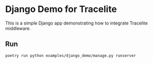 # Django Demo for Tracelite

This is a simple Django app demonstrating how to integrate Tracelite middleware.

## Run

```bash
poetry run python examples/django_demo/manage.py runserver
